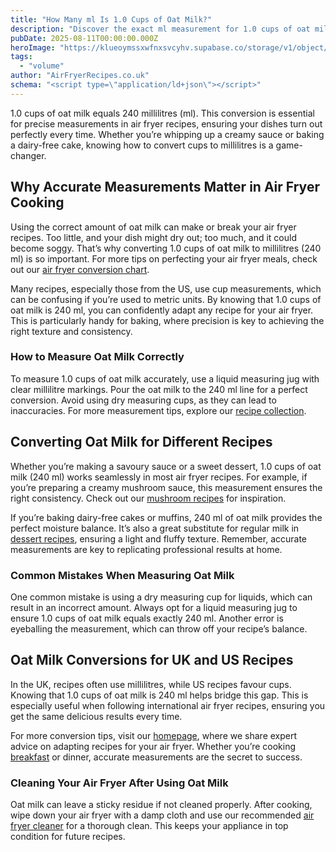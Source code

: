 ```yaml
---
title: "How Many ml Is 1.0 Cups of Oat Milk?"
description: "Discover the exact ml measurement for 1.0 cups of oat milk with our easy conversion guide—perfect for air fryer recipes and baking!"
pubDate: 2025-08-11T00:00:00.000Z
heroImage: "https://klueoymssxwfnxsvcyhv.supabase.co/storage/v1/object/public/md/how-many-ml-is-1-cups-of-oat-milk-305473ff.webp"
tags:
  - "volume"
author: "AirFryerRecipes.co.uk"
schema: "<script type=\"application/ld+json\"></script>"
---
```


<p>1.0 cups of oat milk equals 240 millilitres (ml). This conversion is essential for precise measurements in air fryer recipes, ensuring your dishes turn out perfectly every time. Whether you’re whipping up a creamy sauce or baking a dairy-free cake, knowing how to convert cups to millilitres is a game-changer.</p>

<h2>Why Accurate Measurements Matter in Air Fryer Cooking</h2>  
<p>Using the correct amount of oat milk can make or break your air fryer recipes. Too little, and your dish might dry out; too much, and it could become soggy. That’s why converting 1.0 cups of oat milk to millilitres (240 ml) is so important. For more tips on perfecting your air fryer meals, check out our <a href=https://www.airfryerrecipe.co.uk/air-fryer-conversion-chart>air fryer conversion chart</a>.</p>  

<p>Many recipes, especially those from the US, use cup measurements, which can be confusing if you’re used to metric units. By knowing that 1.0 cups of oat milk is 240 ml, you can confidently adapt any recipe for your air fryer. This is particularly handy for baking, where precision is key to achieving the right texture and consistency.</p>  

<h3>How to Measure Oat Milk Correctly</h3>  
<p>To measure 1.0 cups of oat milk accurately, use a liquid measuring jug with clear millilitre markings. Pour the oat milk to the 240 ml line for a perfect conversion. Avoid using dry measuring cups, as they can lead to inaccuracies. For more measurement tips, explore our <a href=https://www.airfryerrecipe.co.uk/recipes>recipe collection</a>.</p>  

<h2>Converting Oat Milk for Different Recipes</h2>  
<p>Whether you’re making a savoury sauce or a sweet dessert, 1.0 cups of oat milk (240 ml) works seamlessly in most air fryer recipes. For example, if you’re preparing a creamy mushroom sauce, this measurement ensures the right consistency. Check out our <a href=https://www.airfryerrecipe.co.uk/recipe-category/mushrooms>mushroom recipes</a> for inspiration.</p>  

<p>If you’re baking dairy-free cakes or muffins, 240 ml of oat milk provides the perfect moisture balance. It’s also a great substitute for regular milk in <a href=https://www.airfryerrecipe.co.uk/recipe-category/dessert>dessert recipes</a>, ensuring a light and fluffy texture. Remember, accurate measurements are key to replicating professional results at home.</p>  

<h3>Common Mistakes When Measuring Oat Milk</h3>  
<p>One common mistake is using a dry measuring cup for liquids, which can result in an incorrect amount. Always opt for a liquid measuring jug to ensure 1.0 cups of oat milk equals exactly 240 ml. Another error is eyeballing the measurement, which can throw off your recipe’s balance.</p>  

<h2>Oat Milk Conversions for UK and US Recipes</h2>  
<p>In the UK, recipes often use millilitres, while US recipes favour cups. Knowing that 1.0 cups of oat milk is 240 ml helps bridge this gap. This is especially useful when following international air fryer recipes, ensuring you get the same delicious results every time.</p>  

<p>For more conversion tips, visit our <a href=https://www.airfryerrecipe.co.uk>homepage</a>, where we share expert advice on adapting recipes for your air fryer. Whether you’re cooking <a href=https://www.airfryerrecipe.co.uk/recipe-category/breakfast>breakfast</a> or dinner, accurate measurements are the secret to success.</p>  

<h3>Cleaning Your Air Fryer After Using Oat Milk</h3>  
<p>Oat milk can leave a sticky residue if not cleaned properly. After cooking, wipe down your air fryer with a damp cloth and use our recommended <a href=https://www.airfryerrecipe.co.uk/air-fryer-cleaner>air fryer cleaner</a> for a thorough clean. This keeps your appliance in top condition for future recipes.</p>